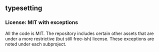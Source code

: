 ## typesetting 

### License: MIT with exceptions

All the code is MIT. The repository includes certain other assets that are under a more restrictive (but still free-ish) license. These exceptions are noted under each subproject.
